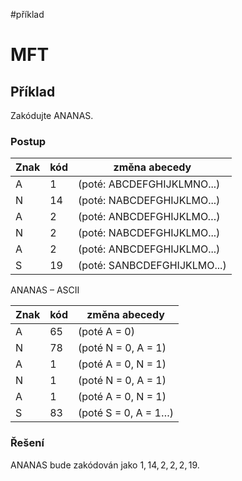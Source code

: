 #příklad
# MFT
## Příklad
Zakódujte ANANAS.
### Postup

| Znak | kód | změna abecedy |
|---|---|---|
|A | 1 | (poté: ABCDEFGHIJKLMNO...) |
|N | 14| (poté: NABCDEFGHIJKLMO...) |
|A|2| (poté: ANBCDEFGHIJKLMO…) |
|N|2| (poté: NABCDEFGHIJKLMO...) |
|A|2| (poté: ANBCDEFGHIJKLMO...) |
|S | 19 | (poté: SANBCDEFGHIJKLMO...) |

ANANAS – ASCII

| Znak | kód | změna abecedy |
|---|---|---|
|A | 65 | (poté A = 0)
|N | 78 |(poté N = 0, A = 1)
|A | 1 |(poté A = 0, N = 1)
|N | 1 |(poté N = 0, A = 1)
|A | 1 |(poté A = 0, N = 1)
|S |83 | (poté S = 0, A = 1…)
### Řešení

ANANAS bude zakódován jako $1, 14, 2, 2, 2, 19$.